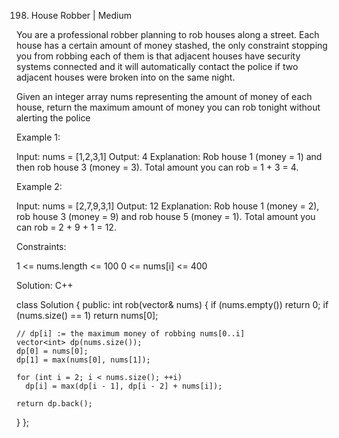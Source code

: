 198. House Robber | Medium

You are a professional robber planning to rob houses along a street. Each house has a certain amount of money stashed, the only constraint stopping you from robbing each of them is that adjacent houses have security systems connected and it will automatically contact the police if two adjacent houses were broken into on the same night.

Given an integer array nums representing the amount of money of each house, return the maximum amount of money you can rob tonight without alerting the police

Example 1:

Input: nums = [1,2,3,1]
Output: 4
Explanation: Rob house 1 (money = 1) and then rob house 3 (money = 3).
Total amount you can rob = 1 + 3 = 4.

Example 2:

Input: nums = [2,7,9,3,1]
Output: 12
Explanation: Rob house 1 (money = 2), rob house 3 (money = 9) and rob house 5 (money = 1).
Total amount you can rob = 2 + 9 + 1 = 12.

Constraints:

1 <= nums.length <= 100
0 <= nums[i] <= 400

Solution: C++

class Solution {
 public:
  int rob(vector<int>& nums) {
    if (nums.empty())
      return 0;
    if (nums.size() == 1)
      return nums[0];

    // dp[i] := the maximum money of robbing nums[0..i]
    vector<int> dp(nums.size());
    dp[0] = nums[0];
    dp[1] = max(nums[0], nums[1]);

    for (int i = 2; i < nums.size(); ++i)
      dp[i] = max(dp[i - 1], dp[i - 2] + nums[i]);

    return dp.back();
  }
};